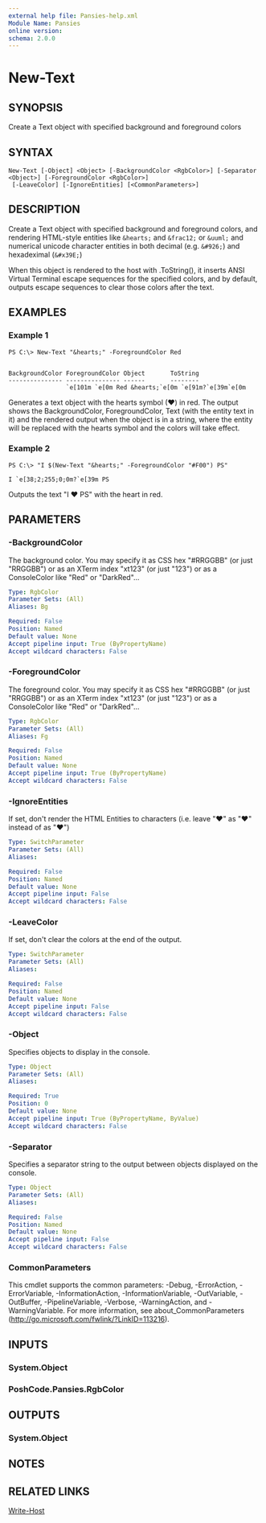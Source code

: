 ```yaml
---
external help file: Pansies-help.xml
Module Name: Pansies
online version:
schema: 2.0.0
---
```


# New-Text

## SYNOPSIS
Create a Text object with specified background and foreground colors

## SYNTAX

```
New-Text [-Object] <Object> [-BackgroundColor <RgbColor>] [-Separator <Object>] [-ForegroundColor <RgbColor>]
 [-LeaveColor] [-IgnoreEntities] [<CommonParameters>]
```

## DESCRIPTION
Create a Text object with specified background and foreground colors, and rendering HTML-style entities like `&hearts;` and `&frac12;` or `&uuml;` and numerical unicode character entities in both decimal (e.g. `&#926;`) and hexadeximal (`&#x39E;`)

When this object is rendered to the host with .ToString(), it inserts ANSI Virtual Terminal escape sequences for the specified colors,
and by default, outputs escape sequences to clear those colors after the text.

## EXAMPLES

### Example 1
```
PS C:\> New-Text "&hearts;" -ForegroundColor Red


BackgroundColor ForegroundColor Object       ToString
--------------- --------------- ------       --------
                `e[101m `e[0m Red &hearts;`e[0m `e[91m?`e[39m`e[0m
```

Generates a text object with the hearts symbol (♥) in red. The output shows the BackgroundColor, ForegroundColor, Text (with the entity text in it) and the rendered output when the object is in a string, where the entity will be replaced with the hearts symbol and the colors will take effect.

### Example 2
```
PS C:\> "I $(New-Text "&hearts;" -ForegroundColor "#F00") PS"

I `e[38;2;255;0;0m?`e[39m PS
```

Outputs the text "I ♥ PS" with the heart in red.

## PARAMETERS

### -BackgroundColor
The background color. You may specify it as CSS hex "#RRGGBB" (or just "RRGGBB") or as an XTerm index "xt123" (or just "123") or as a ConsoleColor like "Red" or "DarkRed"...

```yaml
Type: RgbColor
Parameter Sets: (All)
Aliases: Bg

Required: False
Position: Named
Default value: None
Accept pipeline input: True (ByPropertyName)
Accept wildcard characters: False
```

### -ForegroundColor
The foreground color. You may specify it as CSS hex "#RRGGBB" (or just "RRGGBB") or as an XTerm index "xt123" (or just "123") or as a ConsoleColor like "Red" or "DarkRed"...

```yaml
Type: RgbColor
Parameter Sets: (All)
Aliases: Fg

Required: False
Position: Named
Default value: None
Accept pipeline input: True (ByPropertyName)
Accept wildcard characters: False
```

### -IgnoreEntities
If set, don't render the HTML Entities to characters (i.e. leave "&hearts;" as "&hearts;" instead of as "♥")

```yaml
Type: SwitchParameter
Parameter Sets: (All)
Aliases:

Required: False
Position: Named
Default value: None
Accept pipeline input: False
Accept wildcard characters: False
```

### -LeaveColor
If set, don't clear the colors at the end of the output.

```yaml
Type: SwitchParameter
Parameter Sets: (All)
Aliases:

Required: False
Position: Named
Default value: None
Accept pipeline input: False
Accept wildcard characters: False
```

### -Object
Specifies objects to display in the console.

```yaml
Type: Object
Parameter Sets: (All)
Aliases:

Required: True
Position: 0
Default value: None
Accept pipeline input: True (ByPropertyName, ByValue)
Accept wildcard characters: False
```

### -Separator
Specifies a separator string to the output between objects displayed on the console.

```yaml
Type: Object
Parameter Sets: (All)
Aliases:

Required: False
Position: Named
Default value: None
Accept pipeline input: False
Accept wildcard characters: False
```

### CommonParameters
This cmdlet supports the common parameters: -Debug, -ErrorAction, -ErrorVariable, -InformationAction, -InformationVariable, -OutVariable, -OutBuffer, -PipelineVariable, -Verbose, -WarningAction, and -WarningVariable. For more information, see about_CommonParameters (http://go.microsoft.com/fwlink/?LinkID=113216).

## INPUTS

### System.Object

### PoshCode.Pansies.RgbColor

## OUTPUTS

### System.Object

## NOTES

## RELATED LINKS

[Write-Host](Write-Host.md)